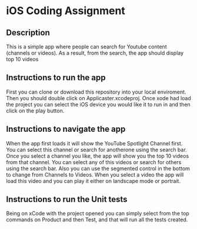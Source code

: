 # iOS Coding Assignment
## Description
This is a simple app where people can search for Youtube content (channels or videos). As a
result, from the search, the app should display top 10 videos
## Instructions to run the app
First you can clone or download this repository into your local enviroment.
Then you should double click on Applicaster.xcodeproj.
Once xode had load the project you can select the iOS device you would like it to run in and then click on the play button.
## Instructions to navigate the app
When the app first loads it will show the YouTube Spotlight Channel first.
You can select this channel or search for anotherone using the search bar.
Once you select a channel you like, the app will show you the top 10 videos from that channel.
You can select any of this videos or search for others using the search bar.
Also you can use the segmented control in the bottom to change from Channels  to Videos.
When you select a video the app will load this video and you can play it either on landscape mode or portrait.
## Instructions to run the Unit tests
Being on xCode with the project opened you can simply select from the top commands on Product and then Test, and that will run all the tests created.